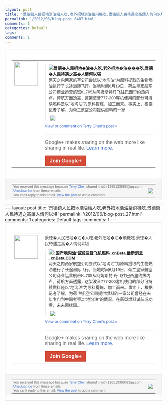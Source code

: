```yaml
---
layout: post
title: '景德鎮人民把地溝油給人吃,老外把地溝油給飛機吃.景德鎮人民待遇之高讓人情何以堪'
permalink: '/2012/06/blog-post_6487.html'
comments: 1
categories: Default
tags: 
comments: 1
---
```

<div style="border:solid 1px #dfdfdf;color:#686868;font:13px Arial"><div style="background-color:#fff;padding:20px;"><table cellpadding="0" cellspacing="0"><tr><td style="padding-right:15px;vertical-align:top"><a href="https://plus.google.com/_/notifications/ngemlink?&amp;emid=CNCW6d6T8LACFVBH5Qod0DcAAA&amp;path=%2F108643996575278738906&amp;dt=1340859729207"><img height="75" src="https://lh3.googleusercontent.com/-KKRGTyJ5Bl0/AAAAAAAAAAI/AAAAAAAAEEY/jllxqER5dCk/s75-c-k-a/photo.jpg" style="border:solid 1px #cccccc;" width="75"/></a></td><td style="width:578px;color:#333;font:13px Arial;vertical-align:top;"><div style="padding-bottom:10px"></div><div style="margin-bottom:10px;padding-left:10px; border-left:2px solid #EAEAEA"><span style="margin-right:5px"><a href="http://www.loveapp.me/2012/06/blog-post_27.html" style="zSoyz"><img border="0" src="https://images2-focus-opensocial.googleusercontent.com/gadgets/proxy?url=https://s2.googleusercontent.com/s2/favicons?domain%3Dwww.loveapp.me&amp;container=focus&amp;gadget=a&amp;rewriteMime=image/*&amp;refresh=31536000&amp;resize_h=16"/><span style="font-weight:bold">景德�人民把地�油�人吃,老外把地�油�<wbr/>��吃.景德�人民待遇之高�人情何以堪</span></a><div style="padding-bottom:10px">两天之内两家航空公司尝试以"地沟油"为原<wbr/>料提取的生物燃油进行了长途洲际飞行。当地<wbr/>时间6月19日，荷兰皇家航空公司商业运营<wbr/>航班KL705从阿姆斯特丹飞往巴西里约热<wbr/>内卢。荷航方面透露，这架波音777-20<wbr/>0客机使用的部分可持续燃料是以"地沟油"<wbr/>为原料提炼、加工而来。事实上，根据记者了<wbr/>解，为荷兰航空公司提供燃料的一家 ...</div></span><span style="margin-right:5px"><a href="https://plus.google.com/_/notifications/ngemlink?&amp;emid=CNCW6d6T8LACFVBH5Qod0DcAAA&amp;path=%2F108643996575278738906%2Fposts%2FgN4998gwqrD%3Fgpinv%3DAMIXal8izJi30Cwt-fR95jmHZL_v69e9lMvMegbhuMYGgCaEUqS1j4qagv3SDU0JAgGQBavxANhAayKIook1DsnQskW3feTIGAHIcjexE1t40vH1YScxB0U&amp;dt=1340859729207" style="zSoyz;"><img border="0" src="https://images3-focus-opensocial.googleusercontent.com/gadgets/proxy?url=http://img.cnbeta.com/fb300.jpg&amp;container=focus&amp;gadget=a&amp;rewriteMime=image/*&amp;refresh=31536000&amp;resize_h=120" style="max-height:200px;max-width:275px"/></a></span></div><a href="https://plus.google.com/_/notifications/ngemlink?&amp;emid=CNCW6d6T8LACFVBH5Qod0DcAAA&amp;path=%2F108643996575278738906%2Fposts%2FgN4998gwqrD%3Fgpinv%3DAMIXal8izJi30Cwt-fR95jmHZL_v69e9lMvMegbhuMYGgCaEUqS1j4qagv3SDU0JAgGQBavxANhAayKIook1DsnQskW3feTIGAHIcjexE1t40vH1YScxB0U&amp;dt=1340859729207" style="color:#3366CC;text-decoration:none;">View or comment on Terry Chen's post »</a><div style="margin-top:20px;border-top:solid 1px #dfdfdf"><div style="padding:15px 0;color:#686868;font:16px Arial;">Google+ makes sharing on the web more like sharing in real life. <a href="http://www.google.com/+/learnmore/" style="color:#3366CC;text-decoration:none;">Learn more</a>.</div><a href="https://plus.google.com/_/notifications/ngemlink?&amp;emid=CNCW6d6T8LACFVBH5Qod0DcAAA&amp;path=%2F%3Fgpinv%3DAMIXal8izJi30Cwt-fR95jmHZL_v69e9lMvMegbhuMYGgCaEUqS1j4qagv3SDU0JAgGQBavxANhAayKIook1DsnQskW3feTIGAHIcjexE1t40vH1YScxB0U&amp;dt=1340859729207" style="display:inline-block;padding:7px 15px;background-color:#d44b38; color:#fff;font-size:16px; font-weight:bold;border-radius:2px;-webkit-border-radius:2px; -moz-border-radius:2px;border:solid 1px #c43b28; white-space:nowrap;text-decoration:none">Join Google+</a></div></td></tr></table></div><div style="border-top:solid 1px #dfdfdf;padding:0 20px; background-color:#f5f5f5"><table cellpadding="0" cellspacing="0" style="height:50px"><tbody><tr><td style="vertical-align:middle;width:100%; color:#636363;font:11px Arial; line-height:120%">You received this message because <a href="https://plus.google.com/_/notifications/ngemlink?&amp;emid=CNCW6d6T8LACFVBH5Qod0DcAAA&amp;path=%2F108643996575278738906%3Fgpinv%3DAMIXal8izJi30Cwt-fR95jmHZL_v69e9lMvMegbhuMYGgCaEUqS1j4qagv3SDU0JAgGQBavxANhAayKIook1DsnQskW3feTIGAHIcjexE1t40vH1YScxB0U&amp;dt=1340859729207" style="color:#3366CC;text-decoration:none;">Terry Chen</a> shared it with 1265133686@qq.com. <a href="https://plus.google.com/_/notifications/ngemlink?&amp;emid=CNCW6d6T8LACFVBH5Qod0DcAAA&amp;path=%2F_%2Fnonplus%2Femailsettings%3Fgpinv%3DAMIXal8izJi30Cwt-fR95jmHZL_v69e9lMvMegbhuMYGgCaEUqS1j4qagv3SDU0JAgGQBavxANhAayKIook1DsnQskW3feTIGAHIcjexE1t40vH1YScxB0U%26est%3DADH5u8VP2QgOG9609ZRjYEat_dIUasftOXfZSPu3hT4QA6hQoDOhdb8jP6WM1aIBBx8SSjpwzgMEpNwyfZAsrKJrk7MQhp7wmDdqv2HouwQZRK1ZvovvBzOHxSnD_Mtft9bCZ61bH2vV&amp;dt=1340859729207" style="color:#3366CC;text-decoration:none;">Unsubscribe</a> from these emails.<br/>You can't reply to this email. <a href="https://plus.google.com/_/notifications/ngemlink?&amp;emid=CNCW6d6T8LACFVBH5Qod0DcAAA&amp;path=%2F108643996575278738906%2Fposts%2FgN4998gwqrD%3Fgpinv%3DAMIXal8izJi30Cwt-fR95jmHZL_v69e9lMvMegbhuMYGgCaEUqS1j4qagv3SDU0JAgGQBavxANhAayKIook1DsnQskW3feTIGAHIcjexE1t40vH1YScxB0U&amp;dt=1340859729207" style="color:#3366CC;text-decoration:none;">View the post</a> to add a comment.<br/></td><td><img src="https://ssl.gstatic.com/s2/oz/images/notifications/logo/google-plus-6617a72bb36cc548861652780c9e6ff1.png"/></td></tr></tbody></table></div></div>---
layout: post
title: '景德鎮人民把地溝油給人吃,老外把地溝油給飛機吃.景德鎮人民待遇之高讓人情何以堪'
permalink: '/2012/06/blog-post_27.html'
comments: 1
categories: Default
tags: 
comments: 1
---
<div style="border:solid 1px #dfdfdf;color:#686868;font:13px Arial"><div style="background-color:#fff;padding:20px;"><table cellpadding="0" cellspacing="0"><tr><td style="padding-right:15px;vertical-align:top"><a href="https://plus.google.com/_/notifications/ngemlink?&amp;emid=CODCurKR8LACFRHE5QodyUwAAA&amp;path=%2F108643996575278738906&amp;dt=1340859099296"><img height="75" src="https://lh3.googleusercontent.com/-KKRGTyJ5Bl0/AAAAAAAAAAI/AAAAAAAAEEY/jllxqER5dCk/s75-c-k-a/photo.jpg" style="border:solid 1px #cccccc;" width="75"/></a></td><td style="width:578px;color:#333;font:13px Arial;vertical-align:top;"><div style="padding-bottom:10px">景德�人民把地�油�人吃,老外把地�油�<wbr/>飛機吃.景德�人民待遇之高�人情何以堪</div><div style="margin-bottom:10px;padding-left:10px; border-left:2px solid #EAEAEA"><span style="margin-right:5px"><a href="http://www.cnbeta.com/articles/193543.htm" style="zSoyz"><img border="0" src="https://images1-focus-opensocial.googleusercontent.com/gadgets/proxy?url=https://s2.googleusercontent.com/s2/favicons?domain%3Dwww.cnbeta.com&amp;container=focus&amp;gadget=a&amp;rewriteMime=image/*&amp;refresh=31536000&amp;resize_h=16"/><span style="font-weight:bold">"国产地沟油"或成波音飞机燃料_cnBe<wbr/>ta 最新消息_cnBeta.COM</span></a><div style="padding-bottom:10px">两天之内两家航空公司尝试以"地沟油"为原<wbr/>料提取的生物燃油进行了长途洲际飞行。当地<wbr/>时间6月19日，荷兰皇家航空公司商业运营<wbr/>航班KL705从阿姆斯特  丹飞往巴西里<wbr/>约热内卢。荷航方面透露，这架波音777-<wbr/>200客机使用的部分可持续燃料是以"地沟<wbr/>油"为原料提炼、加工而来。事实上，根据记<wbr/>者了解，为荷  兰航空公司提供燃料的一家<wbr/>公司曾经在去年专门到中国考察过"地沟油"<wbr/>的情况。在新型燃料试航成功后，未来困扰国<wbr/>...</div></span><span style="margin-right:5px"><a href="https://plus.google.com/_/notifications/ngemlink?&amp;emid=CODCurKR8LACFRHE5QodyUwAAA&amp;path=%2F108643996575278738906%2Fposts%2FRszJDLTs16b%3Fgpinv%3DAMIXal9d6qy3IkKkbD7KwIai-pzcCFWDlPZzENA6B9IEhQhw86POZSXjw4_MXD6XKqiKniOPSIifjxUqxv7gJrEa0Kw_cMBGNuD2hRnXigASc10ADyNzJpg&amp;dt=1340859099296" style="zSoyz;"><img border="0" src="https://images2-focus-opensocial.googleusercontent.com/gadgets/proxy?url=http://img.cnbeta.com/fb300.jpg&amp;container=focus&amp;gadget=a&amp;rewriteMime=image/*&amp;refresh=31536000&amp;resize_h=120" style="max-height:200px;max-width:275px"/></a></span></div><a href="https://plus.google.com/_/notifications/ngemlink?&amp;emid=CODCurKR8LACFRHE5QodyUwAAA&amp;path=%2F108643996575278738906%2Fposts%2FRszJDLTs16b%3Fgpinv%3DAMIXal9d6qy3IkKkbD7KwIai-pzcCFWDlPZzENA6B9IEhQhw86POZSXjw4_MXD6XKqiKniOPSIifjxUqxv7gJrEa0Kw_cMBGNuD2hRnXigASc10ADyNzJpg&amp;dt=1340859099296" style="color:#3366CC;text-decoration:none;">View or comment on Terry Chen's post »</a><div style="margin-top:20px;border-top:solid 1px #dfdfdf"><div style="padding:15px 0;color:#686868;font:16px Arial;">Google+ makes sharing on the web more like sharing in real life. <a href="http://www.google.com/+/learnmore/" style="color:#3366CC;text-decoration:none;">Learn more</a>.</div><a href="https://plus.google.com/_/notifications/ngemlink?&amp;emid=CODCurKR8LACFRHE5QodyUwAAA&amp;path=%2F%3Fgpinv%3DAMIXal9d6qy3IkKkbD7KwIai-pzcCFWDlPZzENA6B9IEhQhw86POZSXjw4_MXD6XKqiKniOPSIifjxUqxv7gJrEa0Kw_cMBGNuD2hRnXigASc10ADyNzJpg&amp;dt=1340859099296" style="display:inline-block;padding:7px 15px;background-color:#d44b38; color:#fff;font-size:16px; font-weight:bold;border-radius:2px;-webkit-border-radius:2px; -moz-border-radius:2px;border:solid 1px #c43b28; white-space:nowrap;text-decoration:none">Join Google+</a></div></td></tr></table></div><div style="border-top:solid 1px #dfdfdf;padding:0 20px; background-color:#f5f5f5"><table cellpadding="0" cellspacing="0" style="height:50px"><tbody><tr><td style="vertical-align:middle;width:100%; color:#636363;font:11px Arial; line-height:120%">You received this message because <a href="https://plus.google.com/_/notifications/ngemlink?&amp;emid=CODCurKR8LACFRHE5QodyUwAAA&amp;path=%2F108643996575278738906%3Fgpinv%3DAMIXal9d6qy3IkKkbD7KwIai-pzcCFWDlPZzENA6B9IEhQhw86POZSXjw4_MXD6XKqiKniOPSIifjxUqxv7gJrEa0Kw_cMBGNuD2hRnXigASc10ADyNzJpg&amp;dt=1340859099296" style="color:#3366CC;text-decoration:none;">Terry Chen</a> shared it with 1265133686@qq.com. <a href="https://plus.google.com/_/notifications/ngemlink?&amp;emid=CODCurKR8LACFRHE5QodyUwAAA&amp;path=%2F_%2Fnonplus%2Femailsettings%3Fgpinv%3DAMIXal9d6qy3IkKkbD7KwIai-pzcCFWDlPZzENA6B9IEhQhw86POZSXjw4_MXD6XKqiKniOPSIifjxUqxv7gJrEa0Kw_cMBGNuD2hRnXigASc10ADyNzJpg%26est%3DADH5u8VoauovASp4w1uMyv4a9R76EUbmVBX2gxqgkw30-j3-RVMPq2kAcKK3Ntg6MVcA5s_RVAodI4OvyVOwweEod6UHkfiftIBqRq0LC80EbyQQxxAsqD5Xuwcmas3QjRUjp6le4dmW&amp;dt=1340859099296" style="color:#3366CC;text-decoration:none;">Unsubscribe</a> from these emails.<br/>You can't reply to this email. <a href="https://plus.google.com/_/notifications/ngemlink?&amp;emid=CODCurKR8LACFRHE5QodyUwAAA&amp;path=%2F108643996575278738906%2Fposts%2FRszJDLTs16b%3Fgpinv%3DAMIXal9d6qy3IkKkbD7KwIai-pzcCFWDlPZzENA6B9IEhQhw86POZSXjw4_MXD6XKqiKniOPSIifjxUqxv7gJrEa0Kw_cMBGNuD2hRnXigASc10ADyNzJpg&amp;dt=1340859099296" style="color:#3366CC;text-decoration:none;">View the post</a> to add a comment.<br/></td><td><img src="https://ssl.gstatic.com/s2/oz/images/notifications/logo/google-plus-6617a72bb36cc548861652780c9e6ff1.png"/></td></tr></tbody></table></div></div>